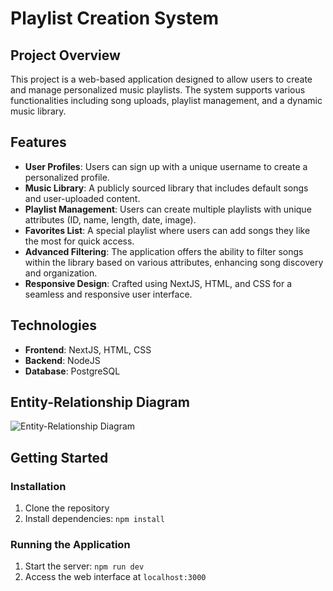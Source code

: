 # Playlist Creation System

## Project Overview

This project is a web-based application designed to allow users to create and manage personalized music playlists. The system supports various functionalities including song uploads, playlist management, and a dynamic music library.

## Features

- **User Profiles**: Users can sign up with a unique username to create a personalized profile.
- **Music Library**: A publicly sourced library that includes default songs and user-uploaded content.
- **Playlist Management**: Users can create multiple playlists with unique attributes (ID, name, length, date, image).
- **Favorites List**: A special playlist where users can add songs they like the most for quick access.
- **Advanced Filtering**: The application offers the ability to filter songs within the library based on various attributes, enhancing song discovery and organization.
- **Responsive Design**: Crafted using NextJS, HTML, and CSS for a seamless and responsive user interface.

## Technologies

- **Frontend**: NextJS, HTML, CSS
- **Backend**: NodeJS
- **Database**: PostgreSQL

## Entity-Relationship Diagram

![Entity-Relationship Diagram](https://github.com/bjmnh/PlaylistMaker/assets/88810487/33254bb6-6edd-434e-938f-8dd3c4dc9cfd)

## Getting Started

### Installation

1. Clone the repository
2. Install dependencies: `npm install`

### Running the Application

1. Start the server: `npm run dev`
2. Access the web interface at `localhost:3000`
